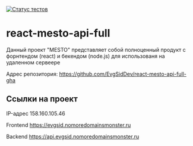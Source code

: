 [![Статус тестов](../../actions/workflows/tests.yml/badge.svg)](../../actions/workflows/tests.yml)

# react-mesto-api-full
Данный проект "MESTO" представляет собой полноценный продукт с форнтендом (react) и бекендом (node.js) для использованя на удаленном сервеере

Адрес репозитория: https://github.com/EvgSidDev/react-mesto-api-full-gha

## Ссылки на проект

IP-адрес 158.160.105.46

Frontend https://evgsid.nomoredomainsmonster.ru

Backend https://api.evgsid.nomoredomainsmonster.ru
